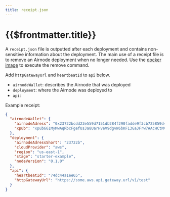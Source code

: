 ```yaml
---
title: receipt.json
---
```


# {{$frontmatter.title}}

A `receipt.json` file is outputted after each deployment and contains non-sensitive information about the deployment. The main use of a receipt file is to remove an Airnode deployment when no longer needed. Use the [docker image](../../grp-providers/guides/docker/deployer-image.html#remove) to execute the remove command.


<Fix>Add `httpGatewayUrl` and `heartbeatId` to `api` below.</Fix>

- `airnodeWallet`: describes the Airnode that was deployed
- `deployment`: where the Airnode was deployed to
- `api`: 
  
Example receipt:

```json
{
  "airnodeWallet": {
    "airnodeAdress": "0x23722bcdd23e559d7151db284f290fadde9f3cb725859d476ef1f16ab315355e",
    "xpub": "xpub661MyMwAqRbcFgefUsJa8UarHveV9dgvW6bKF13GaJFrw7AAcHCtMVuy3ZkFrTWdW2ji9TdjGHFbf3qk9vWvcNVPVZCtDGyASNs2V5SKcmf"
  },
  "deployment": {
    "airnodeAdressShort": "23722b",
    "cloudProvider": "aws",
    "region": "us-east-1",
    "stage": "starter-example",
    "nodeVersion": "0.1.0"
  },
  "api": {
    "heartbeatId": "74dc44a1ee65",
    "httpGatewayUrl": "https://some.aws.api.gateway.url/v1/test"
  }
}

